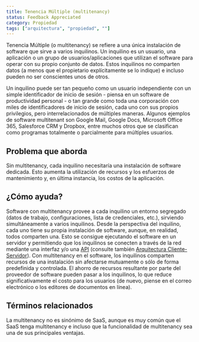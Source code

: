 ```yaml
---
title: Tenencia Múltiple (multitenancy)
status: Feedback Appreciated
category: Propiedad
tags: ["arquitectura", "propiedad", ""]
---
```


Tenencia Múltiple (o multitenancy) se refiere a una única instalación de software que sirve a varios inquilinos.
Un inquilino es un usuario, una aplicación o un grupo de usuarios/aplicaciones que utilizan el software para operar con su propio conjunto de datos.
Estos inquilinos no comparten datos (a menos que el propietario explícitamente se lo indique) e incluso pueden no ser conscientes unos de otros.  

Un inquilino puede ser tan pequeño como un usuario independiente con un simple identificador de inicio de sesión - piensa en un software de productividad
personal - o tan grande como toda una corporación con miles de identificadores de inicio de sesión, cada uno con sus propios privilegios,
pero interrelacionados de múltiples maneras. Algunos ejemplos de software multitenant son Google Mail, Google Docs,
Microsoft Office 365, Salesforce CRM y Dropbox, entre muchos otros que se clasifican como programas totalmente
o parcialmente para múltiples usuarios.

## Problema que aborda 

Sin multitenancy, cada inquilino necesitaría una instalación de software dedicada.
Esto aumenta la utilización de recursos y los esfuerzos de mantenimiento y, en última instancia, los costos de la aplicación.

## ¿Cómo ayuda?

Software con multitenancy provee a cada inquilino un entorno segregado (datos de trabajo, configuraciones, lista de credenciales, etc.),
sirviendo simultáneamente a varios inquilinos. Desde la perspectiva del inquilino, cada uno tiene su propia instalación de software,
aunque, en realidad, todos comparten una. Esto se consigue ejecutando el software en un servidor y permitiendo
que los inquilinos se conecten a través de la red mediante una interfaz y/o una [API](/es/aplicación-programming-interface/)
(consulte también [Arquitectura Cliente-Servidor](/es/client-server-arquitectura/)).
Con multitenancy en el software, los inquilinos comparten recursos de una instalación sin afectarse mutuamente o sólo
de forma predefinida y controlada. El ahorro de recursos resultante por parte del proveedor de software pueden pasar
a los inquilinos, lo que reduce significativamente el costo para los usuarios (de nuevo, piense en el correo electrónico o los editores de documentos en línea).

## Términos relacionados

La multitenancy no es sinónimo de SaaS,
aunque es muy común que el SaaS tenga multitenancy e incluso que la funcionalidad de multitenancy sea una de sus principales ventajas.

